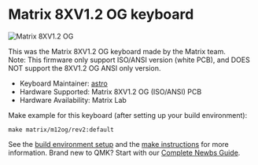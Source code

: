 # Matrix 8XV1.2 OG keyboard

![Matrix 8XV1.2 OG](https://i.imgur.com/NELL6Sbl.jpg)

This was the Matrix 8XV1.2 OG keyboard made by the Matrix team.  
Note: This firmware only support ISO/ANSI version (white PCB), and DOES NOT support the 8XV1.2 OG ANSI only version.

* Keyboard Maintainer: [astro](https://github.com/yulei)
* Hardware Supported: Matrix 8XV1.2 OG (ISO/ANSI) PCB
* Hardware Availability: Matrix Lab

Make example for this keyboard (after setting up your build environment):

    make matrix/m12og/rev2:default

See the [build environment setup](https://docs.qmk.fm/#/getting_started_build_tools) and the [make instructions](https://docs.qmk.fm/#/getting_started_make_guide) for more information. Brand new to QMK? Start with our [Complete Newbs Guide](https://docs.qmk.fm/#/newbs).

